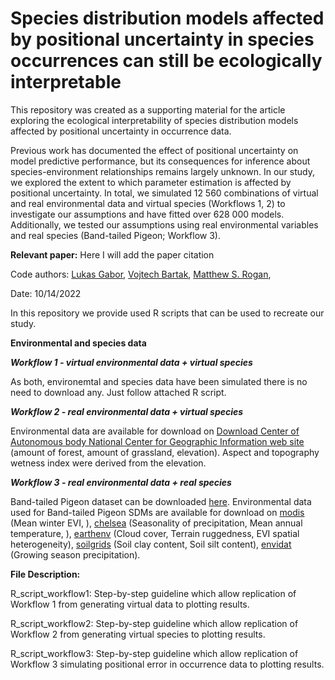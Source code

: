 # Species distribution models affected by positional uncertainty in species occurrences can still be ecologically interpretable

This repository was created as a supporting material for the article exploring the ecological interpretability of species distribution models affected by positional uncertainty in occurrence data. 

Previous work has documented the effect of positional uncertainty on model predictive performance, but its consequences for inference about species-environment relationships remains largely unknown.  In our study, we explored the extent to which parameter estimation is affected by positional uncertainty. In total, we simulated 12 560 combinations of virtual and real environmental data and virtual species (Workflows 1, 2) to investigate our assumptions and have fitted over 628 000 models. Additionally, we tested our assumptions using real environmental variables and real species (Band-tailed Pigeon; Workflow 3).

**Relevant paper:**
Here I will add the paper citation

Code authors: [Lukas Gabor](https://scholar.google.cz/citations?user=pLQXY5wAAAAJ&hl=cs),
              [Vojtech Bartak](https://scholar.google.cz/citations?user=p8WAo8oAAAAJ&hl=cs&oi=ao),
              [Matthew S. Rogan](https://scholar.google.cz/citations?user=OTgp4V8AAAAJ&hl=cs&oi=ao),
              

Date: 10/14/2022

In this repository we provide used R scripts that can be used to recreate our study.

**Environmental and species data**

***Workflow 1 - virtual environmental data + virtual species***

As both, environemtal and species data have been simulated there is no need to download any. Just follow attached R script. 

***Workflow 2 - real environmental data + virtual species***

Environmental data are available for download on [Download Center of Autonomous body National Center for Geographic Information web site](https://centrodedescargas.cnig.es/CentroDescargas/locale?request_locale=en#) (amount of forest, amount of grassland, elevation). Aspect and topography wetness index were derived from the elevation.

***Workflow 3 - real environmental data + real species***

Band-tailed Pigeon dataset can be downloaded [here](https://www.sciencebase.gov/catalog/item/5eb4485182ce25b5135abeea). Environmental data used for Band-tailed Pigeon SDMs are available for download on [modis](www.modis.gsfc.nasa.gov) (Mean winter EVI, ), [chelsea](www.chelsa-climate.org) (Seasonality of precipitation, Mean annual temperature, ), [earthenv](www.earthenv.org) (Cloud cover, Terrain ruggedness, EVI spatial heterogeneity), [soilgrids](www.soilgrids.org) (Soil clay content, Soil silt content), [envidat](www.envidat.ch) (Growing season precipitation).

**File Description:**

R_script_workflow1: Step-by-step guideline which allow replication of Workflow 1 from generating virtual data to plotting results. 

R_script_workflow2: Step-by-step guideline which allow replication of Workflow 2 from generating virtual species to plotting results. 

R_script_workflow3: Step-by-step guideline which allow replication of Workflow 3 simulating positional error in occurrence data to plotting results.
